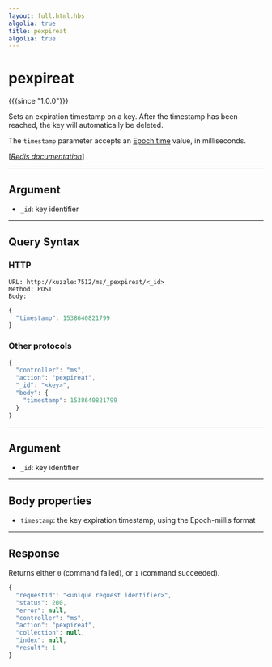 ```yaml
---
layout: full.html.hbs
algolia: true
title: pexpireat
algolia: true
---
```


# pexpireat

{{{since "1.0.0"}}}

Sets an expiration timestamp on a key. After the timestamp has been reached, the key will automatically be deleted.

The `timestamp` parameter accepts an [Epoch time](https://en.wikipedia.org/wiki/Unix_time) value, in milliseconds.

[[_Redis documentation_]](https://redis.io/commands/pexpireat)

---

## Argument

* `_id`: key identifier

---

## Query Syntax

### HTTP

```http
URL: http://kuzzle:7512/ms/_pexpireat/<_id>
Method: POST  
Body:
```

```js
{
  "timestamp": 1538640821799
}
```

### Other protocols

```js
{
  "controller": "ms",
  "action": "pexpireat",
  "_id": "<key>",
  "body": {
    "timestamp": 1538640821799
  }
}
```

---

## Argument

* `_id`: key identifier

---

## Body properties

* `timestamp`: the key expiration timestamp, using the Epoch-millis format

---

## Response

Returns either `0` (command failed), or `1` (command succeeded).

```javascript
{
  "requestId": "<unique request identifier>",
  "status": 200,
  "error": null,
  "controller": "ms",
  "action": "pexpireat",
  "collection": null,
  "index": null,
  "result": 1
}
```
